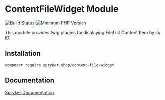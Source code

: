 # ContentFileWidget Module
[![Build Status](https://travis-ci.org/spryker-shop/content-file-widget.svg)](https://travis-ci.org/spryker-shop/content-file-widget)
[![Minimum PHP Version](https://img.shields.io/badge/php-%3E%3D%207.2-8892BF.svg)](https://php.net/)

This module provides twig plugins for displaying FileList Content Item by its ID.

## Installation

```
composer require spryker-shop/content-file-widget
```

## Documentation

[Spryker Documentation](https://academy.spryker.com/developing_with_spryker/module_guide/modules.html)
